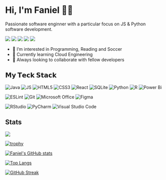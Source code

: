 
# Hi, I'm Faniel 👋🏽
Passionate software enginner with a particular focus on JS & Python software development.

[![](https://img.shields.io/badge/-@Faniel-%231DA1F2?style=flat-square&logo=twitter&logoColor=ffffff)]([https://twitter.com/xiaoluoboding](https://twitter.com/Nocrom14))
[![](https://img.shields.io/badge/-@FanielS-%23181717?style=flat-square&logo=github)](https://github.com/FanielS)
[![](https://img.shields.io/badge/-@FanielS-%23000000?style=flat-square&logo=codepen)](https://codepen.io/faniels)
[![](https://img.shields.io/badge/-@Faniel_Abraham-%23000000?style=flat-square&logo=linkedin)](https://www.linkedin.com/in/faniel-samsom/)
[![](https://img.shields.io/website?color=0ab9e6&style=flat-square&up_message=faniel.dev&url=https%3A%2F%2Fxlbd.me)](https://faniel.dev)

- 👀 I’m interested in Programming, Reading and Soccer
- 🌱 Currently learning Cloud Engineering
- 💞️ Always looking to collaborate with fellow developers

## 𝗠𝘆 𝗧𝗲𝗰𝗸 𝗦𝘁𝗮𝗰𝗸

![Java](https://img.shields.io/badge/java-%23ED8B00.svg?style=for-the-badge&logo=java&logoColor=white)
![JS](https://img.shields.io/badge/javascript-%23323330.svg?style=for-the-badge&logo=javascript&logoColor=%23F7DF1E)
![HTML5](https://img.shields.io/badge/html5-%23E34F26.svg?style=for-the-badge&logo=html5&logoColor=white)
![CSS3](https://img.shields.io/badge/css3-%231572B6.svg?style=for-the-badge&logo=css3&logoColor=white)
![React](https://img.shields.io/badge/react-%2320232a.svg?style=for-the-badge&logo=react&logoColor=%2361DAFB)
![SQLite](https://img.shields.io/badge/sqlite-%2307405e.svg?style=for-the-badge&logo=sqlite&logoColor=white)
![Python](https://img.shields.io/badge/python-3670A0?style=for-the-badge&logo=python&logoColor=ffdd54)
![R](https://img.shields.io/badge/r-%23276DC3.svg?style=for-the-badge&logo=r&logoColor=white)
![Power Bi](https://img.shields.io/badge/power_bi-F2C811?style=for-the-badge&logo=powerbi&logoColor=black)


![ESLint](https://img.shields.io/badge/ESLint-4B3263?style=for-the-badge&logo=eslint&logoColor=white)
![Git](https://img.shields.io/badge/git-%23F05033.svg?style=for-the-badge&logo=git&logoColor=white)
![Microsoft Office](https://img.shields.io/badge/Microsoft_Office-D83B01?style=for-the-badge&logo=microsoft-office&logoColor=white)
![Figma](https://img.shields.io/badge/figma-%23F24E1E.svg?style=for-the-badge&logo=figma&logoColor=white)

![RStudio](https://img.shields.io/badge/RStudio-4285F4?style=for-the-badge&logo=rstudio&logoColor=white)
![PyCharm](https://img.shields.io/badge/pycharm-143?style=for-the-badge&logo=pycharm&logoColor=black&color=black&labelColor=green)
![Visual Studio Code](https://img.shields.io/badge/Visual%20Studio%20Code-0078d7.svg?style=for-the-badge&logo=visual-studio-code&logoColor=white)

## Stats
<!---
<a href="https://github.com/anuraghazra/github-readme-stats">
  <img align="center" src="https://github-readme-stats.vercel.app/api?username=FanielS&count_private=true&show_icons=true&theme=gotham" />
</a>
<a href="https://github.com/anuraghazra/github-readme-stats">
  <img align="center" src="https://github-readme-stats.vercel.app/api/top-langs/?username=FanielS&langs_count=10&layout=compact" />
</a>. --->

![](https://komarev.com/ghpvc/?username=FanielS&color=279077&style=for-the-badge&label=Profile+Views)

[![trophy](https://github-profile-trophy.vercel.app/?username=FanielS&theme=onedark&column=-1&no-frame=true)](https://github.com/ryo-ma/github-profile-trophy)

[![Faniel's GitHub stats](https://github-readme-stats.vercel.app/api?username=FanielS&count_private=true&show_icons=true&theme=gotham)](https://github.com/anuraghazra/github-readme-stats)

[![Top Langs](https://github-readme-stats.vercel.app/api/top-langs/?username=FanielS&langs_count=10&layout=compact&theme=gotham)](https://github.com/anuraghazra/github-readme-stats)

[![GitHub Streak](http://github-readme-streak-stats.herokuapp.com?user=FanielS&theme=onedark&border_radius=5.7)](https://git.io/streak-stats)


